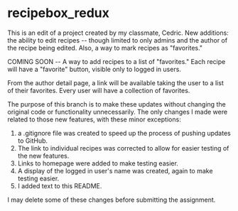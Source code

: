 # recipebox_redux

This is an edit of a project created by my classmate, Cedric. New additions: the ability to edit recipes -- though limited to only admins and the author of the recipe being edited. Also, a way to mark recipes as "favorites."

COMING SOON -- A way to add recipes to a list of "favorites." Each recipe will have a "favorite" button, visible only to logged in users.

From the author detail page, a link will be available taking the user to a list of their favorites. Every user will have a collection of favorites.

The purpose of this branch is to make these updates without changing the original code or functionality unnecessarily. The only changes I made were related to those new features, with these minor exceptions:

1. a .gitignore file was created to speed up the process of pushing updates to GitHub.
2. The link to individual recipes was corrected to allow for easier testing of the new features.
3. Links to homepage were added to make testing easier. 
4. A display of the logged in user's name was created, again to make testing easier.
5. I added text to this README.


I may delete some of these changes before submitting the assignment.
